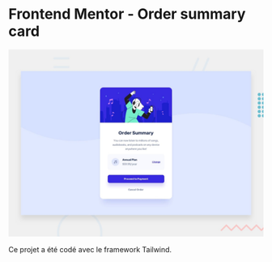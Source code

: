 # Frontend Mentor - Order summary card

![Design preview for the Order summary card coding challenge](./design/desktop-preview.jpg)

Ce projet a été codé avec le framework Tailwind.
